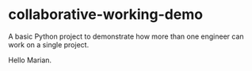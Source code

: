# collaborative-working-demo

A basic Python project to demonstrate how more than one engineer can work on a single project.

Hello Marian.
